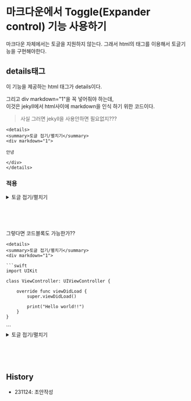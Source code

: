 # 마크다운에서 Toggle(Expander control) 기능 사용하기

마크다운 자체에서는 토글을 지원하지 않는다.  그래서  html의 태그를 이용해서 토글기능을 구현해야한다.  

## details태그
이 기능을 제공하는 html 태그가 details이다.  

그리고 div markdown="1"을 꼭 넣어줘야 하는데,  
이것은 jekyll에서 html사이에 markdown을 인식 하기 위한 코드이다.
> 사실 그러면 jekyll을 사용안하면 필요없지???


```
<details>
<summary>토글 접기/펼치기</summary>
<div markdown="1">

안녕

</div>
</details>
```
  
### 적용 
<details>
<summary>토글 접기/펼치기</summary>
<div markdown="1">

안녕

</div>
</details>

<br><br><br>
  
그렇다면 코드블록도 가능한가??

```
<details>
<summary>토글 접기/펼치기</summary>
<div markdown="1">

```swift
import UIKit

class ViewController: UIViewController {

    override func viewDidLoad {
        super.viewDidLoad()
        
        print("Hello world!!")
    }
}
```

</div>
</details>
```

<details>
<summary>토글 접기/펼치기</summary>
<div markdown="1">

```swift
import UIKit

class ViewController: UIViewController {

    override func viewDidLoad {
        super.viewDidLoad()
        
        print("Hello world!!")
    }
}
```

</div>
</details>


<br><br><br>

## History
- 231124: 초안작성
